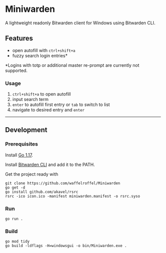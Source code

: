 # Miniwarden

A lightweight readonly Bitwarden client for Windows using Bitwarden CLI.

## Features

- open autofill with `ctrl+shift+a`
- fuzzy search login entries\*

\*Logins with totp or additional master re-prompt are currently not supported.

### Usage

1. `ctrl+shift+a` to open autofill
2. input search term
3. `enter` to autofill first entry or `tab` to switch to list
4. navigate to desired entry and `enter`

---

## Development

### Prerequisites

Install [Go 1.17](https://golang.org/dl/).

Install [Bitwarden CLI](https://bitwarden.com/help/article/cli/#download-and-install) and add it to the PATH.

Get the project ready with

```
git clone https://github.com/waffelroffel/Miniwarden
go get -d
go install github.com/akavel/rsrc
rsrc -ico icon.ico -manifest miniwarden.manifest -o rsrc.syso
```

### Run

```
go run .
```

### Build

```
go mod tidy
go build -ldflags -H=windowsgui -o bin/Miniwarden.exe .
```
